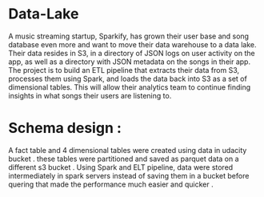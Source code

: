 # Data-Lake
A music streaming startup, Sparkify, has grown their user base and song database even more and want to move their data warehouse to a data lake.
Their data resides in S3, in a directory of JSON logs on user activity on the app, as well as a directory with JSON metadata on the songs in their app.
The project is to build an ETL pipeline that extracts their data from S3, processes them using Spark, and loads the data back into S3 as a set of dimensional tables. 
This will allow their analytics team to continue finding insights in what songs their users are listening to.
# Schema design :
A fact table and 4 dimensional tables were created using data in udacity bucket . 
these tables were partitioned and saved as parquet data on a different s3 bucket . 
Using Spark and ELT pipeline, data were stored intermediately in spark servers instead of saving them in a bucket before quering 
that made the performance much easier and quicker .
